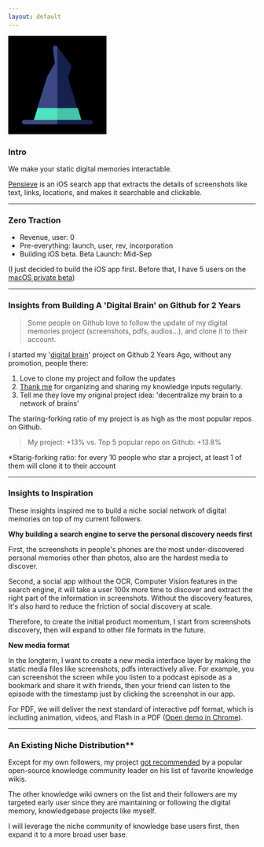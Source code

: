 ```yaml
---
layout: default
---
```


<img src="images/pensieve.png" alt="sample image" width="200" height="200">



### Intro

We make your static digital memories interactable. 

[Pensieve](http://ios.pensieves.co/) is an iOS search app that extracts the details of screenshots like text, links, locations, and makes it searchable and clickable. 


---

### Zero Traction

- Revenue, user: 0
- Pre-everything: launch, user, rev, incorporation
- Building iOS beta. Beta Launch: Mid-Sep

(I just decided to build the iOS app first. Before that, I have 5 users on the [macOS private beta]())

---


### Insights from Building A 'Digital Brain' on Github for 2 Years 

> Some people on Github love to follow the update of my digital memories project (screenshots, pdfs, audios...), and clone it to their account.


I started my '[digital brain](https://github.com/allenleein/knowledge-base)' project on Github 2 Years Ago, without any promotion, people there:

1. Love to clone my project and follow the updates
2. [Thank me](https://imgur.com/a/PiVlCoW) for organizing and sharing my knowledge inputs regularly.
3. Tell me they love my original project idea: 'decentralize my brain to a network of brains’

The staring-forking ratio of my project is as high as the most popular repos on Github.
  
> My project: +13% vs. Top 5 popular repo on Github: +13.8%

*Starig-forking ratio: for every 10 people who star a project, at least 1 of them will clone it to their account

---

### Insights to Inspiration

These insights inspired me to build a niche social network of digital memories on top of my current followers.  

**Why building a search engine to serve the personal discovery needs first**

First, the screenshots in people's phones are the most under-discovered personal memories other than photos, also are the hardest media to discover. 

Second, a social app without the OCR, Computer Vision features in the search engine, it will take a user 100x more time to discover and extract the right part of the information in screenshots. Without the discovery features, It's also hard to reduce the friction of social discovery at scale.

Therefore, to create the initial product momentum, I start from screenshots discovery, then will expand to other file formats in the future.

**New media format**

In the longterm, I want to create a new media interface layer by making the static media files like screenshots, pdfs interactively alive. For example, you can screenshot the screen while you listen to a podcast episode as a bookmark and share it with friends, then your friend can listen to the episode with the timestamp just by clicking the screenshot in our app.

For PDF, we will deliver the next standard of interactive pdf format, which is including animation, videos, and Flash in a PDF ([Open demo in Chrome](https://cdn.jsdelivr.net/gh/osnr/horrifying-pdf-experiments@master/breakout.pdf)).


---

### An Existing Niche Distribution**

Except for my own followers, my project [got recommended]((https://wiki.nikitavoloboev.xyz/other/wiki-workflow#similar-wikis-i-liked)) by a popular open-source knowledge community leader on his list of favorite knowledge wikis.

The other knowledge wiki owners on the list and their followers are my targeted early user since they are maintaining or following the digital memory, knowledgebase projects like myself. 

I will leverage the niche community of knowledge base users first, then expand it to a more broad user base. 






